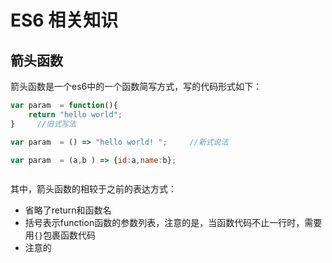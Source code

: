 # ES6 相关知识

## 箭头函数

箭头函数是一个es6中的一个函数简写方式，写的代码形式如下：
```javascript
var param  = function(){
    return "hello world";
}     //旧式写法

var param  = () => "hello world! ";     //新式说法

var param  = (a,b ) => {id:a,name:b};  



```
其中，箭头函数的相较于之前的表达方式：
- 省略了return和函数名
- 括号表示function函数的参数列表，注意的是，当函数代码不止一行时，需要用`{}`包裹函数代码
- 注意的

